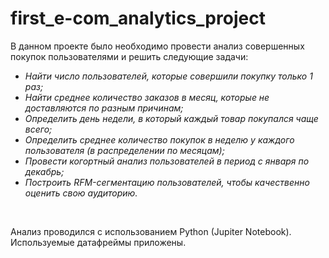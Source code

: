 # first_e-com_analytics_project
В данном проекте было необходимо провести анализ совершенных покупок пользователями и решить следующие задачи: 
- *Найти число пользователей, которые совершили покупку только 1 раз;* 
- *Найти среднее количество заказов в месяц, которые не доставляются по разным причинам;* 
- *Определить день недели, в который каждый товар покупался чаще всего;* 
- *Определить среднее количество покупок в неделю у каждого пользователя (в распределении по месяцам);*
- *Провести когортный анализ пользователей в период с января по декабрь;* 
- *Построить RFM-сегментацию пользователей, чтобы качественно оценить свою аудиторию.*
<br>

Анализ проводился c использованием Python (Jupiter Notebook). 
<br>
Используемые датафреймы приложены. 